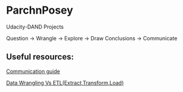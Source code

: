 # ParchnPosey
Udacity-DAND Projects


Question -> Wrangle -> Explore -> Draw Conclusions -> Communicate

## Useful resources:

[Communication guide](http://blog.kaggle.com/2016/06/29/communicating-data-science-a-guide-to-presenting-your-work/)

[Data Wrangling Vs ETL(Extract,Transform,Load)](https://tdwi.org/articles/2017/02/10/data-wrangling-and-etl-differences.aspx)
